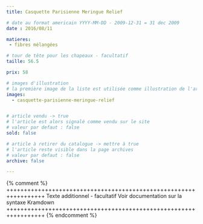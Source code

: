 ```yaml
---
title: Casquette Parisienne Meringue Relief

# date au format americain YYYY-MM-DD - 2009-12-31 = 31 dec 2009
date : 2016/08/11

matieres:
 - fibres mélangées

# tour de tête pour les chapeaux - facultatif
taille: 56.5

prix: 58

# images d'illustration
# la première image de la liste est utilisée comme illustration de l'article dans les pages de listing.
images:
  - casquette-parisienne-meringue-relief


# article vendu -> true
# l'article est alors signalé comme vendu sur le site
# valeur par defaut : false
sold: false

# article à retirer du catalogue -> mettre à true
# l'article reste visible dans la page archives
# valeur par defaut : false
archive: false

---
```

{% comment %} +++++++++++++++++++++++++++++++++++++++++++++++++++++++++++++++++
              Texte additionnel - facultatif
              Voir documentation sur la syntaxe Kramdown
+++++++++++++++++++++++++++++++++++++++++++++++++++++++++++++++++ {% endcomment %}

